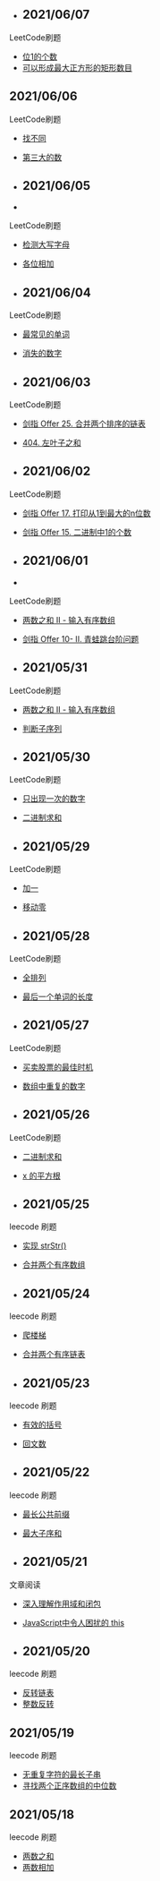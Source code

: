  - ## 2021/06/07

LeetCode刷题
- [ 位1的个数 ](https://leetcode-cn.com/problems/number-of-1-bits/submissions/)
- ​[ 可以形成最大正方形的矩形数目 ](https://leetcode-cn.com/problems/number-of-rectangles-that-can-form-the-largest-square/submissions/)

 ## 2021/06/06

LeetCode刷题
- [ 找不同 ](https://leetcode-cn.com/problems/find-the-difference/submissions/)
- ​[第三大的数](https://leetcode-cn.com/problems/third-maximum-number/submissions/)

- ## 2021/06/05
- 
LeetCode刷题
- [检测大写字母](https://leetcode-cn.com/problems/detect-capital/submissions/)
- ​[各位相加](https://leetcode-cn.com/problems/add-digits/submissions/)

- ## 2021/06/04
  
LeetCode刷题
- [最常见的单词](https://leetcode-cn.com/problems/most-common-word/)
- ​[消失的数字](https://leetcode-cn.com/problems/missing-number-lcci/)

- ## 2021/06/03

LeetCode刷题
- [剑指 Offer 25. 合并两个排序的链表](https://leetcode-cn.com/problems/he-bing-liang-ge-pai-xu-de-lian-biao-lcof/submissions/)
- [404. 左叶子之和 ](https://leetcode-cn.com/problems/sum-of-left-leaves/)

- ## 2021/06/02

LeetCode刷题
- [剑指 Offer 17. 打印从1到最大的n位数](https://leetcode-cn.com/problems/da-yin-cong-1dao-zui-da-de-nwei-shu-lcof/submissions/)
- [剑指 Offer 15. 二进制中1的个数  ](https://leetcode-cn.com/problems/er-jin-zhi-zhong-1de-ge-shu-lcof/submissions/)

- ## 2021/06/01
- 
LeetCode刷题
- [两数之和 II - 输入有序数组](https://leetcode-cn.com/problems/two-sum-ii-input-array-is-sorted/submissions/)
- [剑指 Offer 10- II. 青蛙跳台阶问题 ](https://leetcode-cn.com/problems/qing-wa-tiao-tai-jie-wen-ti-lcof/submissions/)

- ## 2021/05/31

LeetCode刷题
- [两数之和 II - 输入有序数组](https://leetcode-cn.com/problems/two-sum-ii-input-array-is-sorted/submissions/)
- [判断子序列 ](https://leetcode-cn.com/problems/is-subsequence/submissions/)

- ## 2021/05/30

LeetCode刷题
- [只出现一次的数字](https://leetcode-cn.com/problems/single-number/)
- [二进制求和](https://leetcode-cn.com/problems/add-binary/submissions/)

- ## 2021/05/29

LeetCode刷题
- [加一](https://leetcode-cn.com/problems/plus-one/submissions/)
- [移动零](https://leetcode-cn.com/problems/move-zeroes/submissions/)

- ## 2021/05/28

LeetCode刷题
- [全排列](https://leetcode-cn.com/problems/permutations/)
- [最后一个单词的长度](https://leetcode-cn.com/problems/length-of-last-word/)

- ## 2021/05/27

LeetCode刷题
- [买卖股票的最佳时机](https://leetcode-cn.com/problems/best-time-to-buy-and-sell-stock/submissions/)
- [ 数组中重复的数字](https://leetcode-cn.com/problems/shu-zu-zhong-zhong-fu-de-shu-zi-lcof/submissions/)

- ## 2021/05/26

LeetCode刷题
- [二进制求和](https://leetcode-cn.com/problems/add-binary/)
- [ x 的平方根](https://leetcode-cn.com/problems/sqrtx/)

- ## 2021/05/25

leecode 刷题
- [实现 strStr()](https://leetcode-cn.com/problems/implement-strstr/)
- ​[合并两个有序数组](https://leetcode-cn.com/problems/merge-sorted-array/)

- ## 2021/05/24

leecode 刷题
- [爬楼梯](https://leetcode-cn.com/problems/climbing-stairs/)
- ​[合并两个有序链表](https://leetcode-cn.com/problems/merge-two-sorted-lists/)

- ## 2021/05/23

leecode 刷题
- [有效的括号](https://leetcode-cn.com/problems/valid-parentheses/)
- ​[回文数](https://leetcode-cn.com/problems/palindrome-number/)

- ## 2021/05/22

leecode 刷题
- [最长公共前缀](https://leetcode-cn.com/problems/longest-common-prefix/)
- ​[最大子序和](https://leetcode-cn.com/problems/maximum-subarray/)

- ## 2021/05/21

文章阅读
- ​[深入理解作用域和闭包](https://juejin.cn/post/6942319196797665288)
- ​[JavaScript中令人困扰的 this](https://juejin.cn/post/6944587375334916126)

- ## 2021/05/20

leecode 刷题
- [反转链表](https://leetcode-cn.com/problems/reverse-linked-list/submissions/)
- [整数反转](https://leetcode-cn.com/problems/reverse-integer/)

## 2021/05/19

leecode 刷题
- [无重复字符的最长子串](https://leetcode-cn.com/problems/longest-substring-without-repeating-characters/)
- [寻找两个正序数组的中位数](https://leetcode-cn.com/problems/median-of-two-sorted-arrays/)

## 2021/05/18

leecode 刷题
- [两数之和](https://leetcode-cn.com/problems/two-sum/)
- ​[两数相加](https://leetcode-cn.com/problems/add-two-numbers/)